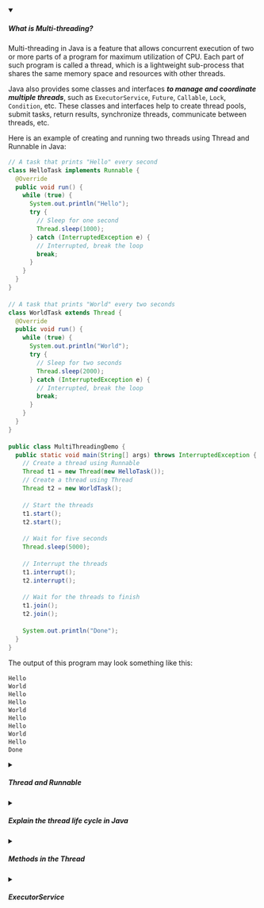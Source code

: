 <!-- https://brandfolder.com/workbench/extract-text-from-image -->
<!-- ![for root](/img/interviews/angular/forroot.png) -->

<details open>
<summary><h5>What is Multi-threading?</h5></summary>

Multi-threading in Java is a feature that allows concurrent execution of two or more parts of a program for maximum utilization of CPU. Each part of such program is called a thread, which is a lightweight sub-process that shares the same memory space and resources with other threads.

Java also provides some classes and interfaces ***to manage and coordinate multiple threads***, such as `ExecutorService`, `Future`, `Callable`, `Lock`, `Condition`, etc. These classes and interfaces help to create thread pools, submit tasks, return results, synchronize threads, communicate between threads, etc.

Here is an example of creating and running two threads using Thread and Runnable in Java:

```java
// A task that prints "Hello" every second
class HelloTask implements Runnable {
  @Override
  public void run() {
    while (true) {
      System.out.println("Hello");
      try {
        // Sleep for one second
        Thread.sleep(1000);
      } catch (InterruptedException e) {
        // Interrupted, break the loop
        break;
      }
    }
  }
}

// A task that prints "World" every two seconds
class WorldTask extends Thread {
  @Override
  public void run() {
    while (true) {
      System.out.println("World");
      try {
        // Sleep for two seconds
        Thread.sleep(2000);
      } catch (InterruptedException e) {
        // Interrupted, break the loop
        break;
      }
    }
  }
}

public class MultiThreadingDemo {
  public static void main(String[] args) throws InterruptedException {
    // Create a thread using Runnable
    Thread t1 = new Thread(new HelloTask());
    // Create a thread using Thread
    Thread t2 = new WorldTask();

    // Start the threads
    t1.start();
    t2.start();

    // Wait for five seconds
    Thread.sleep(5000);

    // Interrupt the threads
    t1.interrupt();
    t2.interrupt();

    // Wait for the threads to finish
    t1.join();
    t2.join();

    System.out.println("Done");
  }
}
```

The output of this program may look something like this:

```
Hello
World
Hello
Hello
World
Hello
Hello
World
Hello
Done
```
</details>

<details>
<summary><h5>Thread and Runnable</h5></summary>

Okay, here is a table that compares Thread and Runnable in Java:

| Thread | Runnable |
|--------|----------|
| A class that represents a thread of execution | An interface that represents a task that can be executed by a thread |
| Provides the functionality of creating and managing threads | Defines only one method, run, that contains the logic of the task |
| Implements Runnable, which means every thread is also a runnable | Not every runnable is a thread, a runnable is just a task |
| To create a thread, we need to extend Thread and override its run method | To create a thread, we need to implement Runnable and define its run method, then pass the runnable object to the Thread constructor or any other executor service |
| Extending Thread has some disadvantages, such as limiting inheritance, violating composition over inheritance, and creating unnecessary coupling | Implementing Runnable has some advantages, such as allowing inheritance, following composition over inheritance, and creating loose coupling |
</details>

<details>
<summary><h5>Explain the thread life cycle in Java</h5></summary>

The thread life cycle in Java is the sequence of states that a thread goes through during its execution. The thread can be in one of the following states at any given point of time:

![thread life cycle](/img/interviews/java/Life_cycle_of_a_Thread_in_Java.jpg)


- **NEW**: A thread is in the NEW state when it is created but not yet started. It remains in this state until the start method is invoked on the thread object.
- **RUNNABLE**: A thread is in the RUNNABLE state when it is ready to run or running. The thread scheduler can choose any thread in this state to execute on the available CPU core. A thread can move from RUNNABLE to RUNNING and vice versa depending on the thread scheduler's decision.
- **BLOCKED**: A thread is in the BLOCKED state when it is waiting to acquire a monitor lock to enter or re-enter a synchronized block or method. A thread can move from RUNNABLE to BLOCKED when it tries to access a synchronized resource that is held by another thread. A thread can move from BLOCKED to RUNNABLE when it acquires the lock or when the lock is released by another thread.
- **WAITING**: A thread is in the WAITING state when it is waiting for another thread to perform a specific action without any time limit. A thread can move from RUNNABLE to WAITING when it invokes methods such as Object.wait, Thread.join, or LockSupport.park. A thread can move from WAITING to RUNNABLE when it receives a notification from another thread, such as Object.notify, Thread.interrupt, or LockSupport.unpark.
- **TIMED_WAITING**: A thread is in the TIMED_WAITING state when it is waiting for another thread to perform a specific action for a specified period of time. A thread can move from RUNNABLE to TIMED_WAITING when it invokes methods such as Thread.sleep, Object.wait with timeout, Thread.join with timeout, or LockSupport.parkNanos. A thread can move from TIMED_WAITING to RUNNABLE when the timeout expires, when it receives a notification from another thread, or when it is interrupted by another thread.
- **TERMINATED**: A thread is in the TERMINATED state when it has completed its execution or when an uncaught exception or error occurs in the thread. A thread can move from RUNNABLE to TERMINATED when the run method returns normally or abnormally. A terminated thread cannot be restarted.

</details>


<details>
<summary><h5>Methods in the Thread</h5></summary>

There are several methods in the Thread class that are related to the thread life cycle in Java. Here is a list of some of them with examples for each:

- **start**: This method starts the execution of the thread by invoking its run method. It moves the thread from NEW to RUNNABLE state. Example:

```java
// Create a thread using Runnable
Thread t = new Thread(new Runnable() {
  @Override
  public void run() {
    System.out.println("Thread started");
  }
});

// Start the thread
t.start();
```

- **run**: This method contains the logic of the task to be performed by the thread. It is invoked by the start method or directly by the programmer. It moves the thread from RUNNABLE to RUNNING state. Example:

```java
// Create a thread using Runnable
Thread t = new Thread(new Runnable() {
  @Override
  public void run() {
    System.out.println("Thread running");
  }
});

// Invoke the run method directly
t.run();
```

- **sleep**: This method causes the current thread to pause its execution for a specified period of time. It moves the thread from RUNNING to TIMED_WAITING state. It can be interrupted by another thread. Example:

```java
// Create a thread using Runnable
Thread t = new Thread(new Runnable() {
  @Override
  public void run() {
    try {
      System.out.println("Thread sleeping");
      // Sleep for 5 seconds
      Thread.sleep(5000);
      System.out.println("Thread awake");
    } catch (InterruptedException e) {
      System.out.println("Thread interrupted");
    }
  }
});

// Start the thread
t.start();

// Interrupt the thread after 3 seconds
Thread.sleep(3000);
t.interrupt();
```

- **join**: This method causes the current thread to wait for the completion of another thread. It moves the thread from RUNNING to WAITING or TIMED_WAITING state. It can be interrupted by another thread. Example:

```java
// Create two threads using Runnable
Thread t1 = new Thread(new Runnable() {
  @Override
  public void run() {
    System.out.println("Thread 1 running");
  }
});
Thread t2 = new Thread(new Runnable() {
  @Override
  public void run() {
    try {
      System.out.println("Thread 2 waiting for Thread 1");
      // Wait for Thread 1 to finish
      t1.join();
      System.out.println("Thread 2 running");
    } catch (InterruptedException e) {
      System.out.println("Thread 2 interrupted");
    }
  }
});

// Start both threads
t1.start();
t2.start();

// Interrupt Thread 2 after 3 seconds
Thread.sleep(3000);
t2.interrupt();
```

- **yield**: This method causes the current thread to give up its CPU time voluntarily and allow other threads of the same or higher priority to execute. It moves the thread from RUNNING to RUNNABLE state. It is a hint to the thread scheduler and does not guarantee any specific behavior. Example:

```java
// Create two threads using Runnable
Thread t1 = new Thread(new Runnable() {
  @Override
  public void run() {
    for (int i = 0; i < 10; i++) {
      System.out.println("Thread 1: " + i);
      // Yield to other threads
      Thread.yield();
    }
  }
});
Thread t2 = new Thread(new Runnable() {
  @Override
  public void run() {
    for (int i = 0; i < 10; i++) {
      System.out.println("Thread 2: " + i);
      // Yield to other threads
      Thread.yield();
    }
  }
});

// Start both threads
t1.start();
t2.start();
```

- **interrupt**: This method interrupts the target thread and sets its interrupt status to true. It does not stop the thread, but it causes some methods that are blocking or waiting, such as sleep, join, wait, etc., to throw an InterruptedException. The target thread can also check its interrupt status by calling isInterrupted or interrupted methods and handle it accordingly. Example:

```java
// Create a thread using Runnable
Thread t = new Thread(new Runnable() {
  @Override
  public void run() {
    while (true) {
      // Check if the thread is interrupted
      if (Thread.interrupted()) {
        System.out.println("Thread interrupted");
        break;
      }
      System.out.println("Thread running");
    }
  }
});

// Start the thread
t.start();

// Interrupt the thread after 3 seconds
Thread.sleep(3000);
t.interrupt();
```

- **wait**: This method causes the current thread to wait until another thread invokes the notify or notifyAll method on the same object. It moves the thread from RUNNING to WAITING state. It can be interrupted by another thread. It must be called within a synchronized block or method on the same object. Example:

```java
// Create a shared object
Object obj = new Object();

// Create two threads using Runnable
Thread t1 = new Thread(new Runnable() {
  @Override
  public void run() {
    synchronized (obj) {
      try {
        System.out.println("Thread 1 waiting for notification");
        // Wait on the shared object
        obj.wait();
        System.out.println("Thread 1 notified");
      } catch (InterruptedException e) {
        System.out.println("Thread 1 interrupted");
      }
    }
  }
});
Thread t2 = new Thread(new Runnable() {
  @Override
  public void run() {
    synchronized (obj) {
      System.out.println("Thread 2 notifying");
      // Notify the shared object
      obj.notify();
    }
  }
});

// Start both threads
t1.start();
t2.start();
```

- **notify**: This method wakes up one thread that is waiting on the same object. It moves the thread from WAITING to RUNNABLE state. It must be called within a synchronized block or method on the same object. Example:

```java
// Create a shared object
Object obj = new Object();

// Create two threads using Runnable
Thread t1 = new Thread(new Runnable() {
  @Override
  public void run() {
    synchronized (obj) {
      try {
        System.out.println("Thread 1 waiting for notification");
        // Wait on the shared object
        obj.wait();
        System.out.println("Thread 1 notified");
      } catch (InterruptedException e) {
        System.out.println("Thread 1 interrupted");
      }
    }
  }
});
Thread t2 = new Thread(new Runnable() {
  @Override
  public void run() {
    synchronized (obj) {
      System.out.println("Thread 2 notifying");
      // Notify the shared object
      obj.notify();
    }
  }
});

// Start both threads
t1.start();
t2.start();
```

- **notifyAll**: This method wakes up all threads that are waiting on the same object. It moves the threads from WAITING to RUNNABLE state. It must be called within a synchronized block or method on the same object. Example:

```java
// Create a shared object
Object obj = new Object();

// Create three threads using Runnable
Thread t1 = new Thread(new Runnable() {
  @Override
  public void run() {
    synchronized (obj) {
      try {
        System.out.println("Thread 1 waiting for notification");
        // Wait on the shared object
        obj.wait();
        System.out.println("Thread 1 notified");
      } catch (InterruptedException e) {
        System.out.println("Thread 1 interrupted");
      }
    }
  }
});
Thread t2 = new Thread(new Runnable() {
  @Override
  public void run() {
    synchronized (obj) {
      try {
        System.out.println("Thread 2 waiting for notification");
        // Wait on the shared object
        obj.wait();
        System.out.println("Thread 2 notified");
      } catch (InterruptedException e) {
        System.out.println("Thread 2 interrupted");
      }
    }
  }
});
Thread t3 = new Thread(new Runnable() {
  @Override
  public void run() {
    synchronized (obj) {
      System.out.println("Thread 3 notifying all");
      // Notify all the shared object
      obj.notifyAll();
    }
  }
});

// Start all threads
t1.start();
t2.start();
t3.start();
```
</details>

<details>
<summary><h5>ExecutorService</h5></summary>

`ExecutorService` in Java is an interface that provides methods to manage the execution of asynchronous tasks on threads. It is part of the `java.util.concurrent` package, which contains classes and interfaces for concurrent programming. `ExecutorService` helps in ***creating and managing a pool of threads, and assigning tasks to them***. 

- You can **create** an `ExecutorService` instance by using one of the factory methods of the Executors class, or by using a specific implementation such as `ThreadPoolExecutor` or `ForkJoinPool`. 

- You can **assign tasks** to the `ExecutorService` using methods such as `execute()`, `submit()`, `invokeAll()` or `invokeAny()`. These methods can accept `Runnable` or `Callable` objects, which represent the tasks to be executed. You can also use `Future` or `CompletableFuture` objects to get the result or status of the tasks. 

- You can **shut down** the `ExecutorService` when you don’t need it anymore, by using methods such as `shutdown()` or `shutdownNow()`.

Here is an example of how to use ExecutorService in Java:

```java
import java.util.concurrent.*;

public class ExecutorServiceExample {

    public static void main(String[] args) throws InterruptedException, ExecutionException {
        // Create an executor service with 4 threads
        ExecutorService executor = Executors.newFixedThreadPool(4);

        // Create a runnable task that prints "Hello World"
        Runnable task = () -> {
            System.out.println("Hello World");
        };

        // Submit the task to the executor service 10 times
        for (int i = 0; i < 10; i++) {
            executor.submit(task);
        }

        // Shutdown the executor service gracefully
        executor.shutdown();
    }
}
```

This code will output something like this:

```
Hello World
Hello World
Hello World
Hello World
Hello World
Hello World
Hello World
Hello World
Hello World
Hello World
```

You can see that the executor service executes the task 10 times on 4 threads, and then shuts down. This is the benefit of using `ExecutorService` in Java.
</details>
